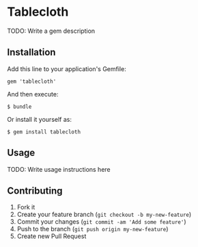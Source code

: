 # Tablecloth

TODO: Write a gem description

## Installation

Add this line to your application's Gemfile:

    gem 'tablecloth'

And then execute:

    $ bundle

Or install it yourself as:

    $ gem install tablecloth

## Usage

TODO: Write usage instructions here

## Contributing

1. Fork it
2. Create your feature branch (`git checkout -b my-new-feature`)
3. Commit your changes (`git commit -am 'Add some feature'`)
4. Push to the branch (`git push origin my-new-feature`)
5. Create new Pull Request
